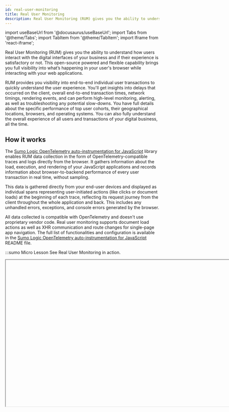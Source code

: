 ```yaml
---
id: real-user-monitoring
title: Real User Monitoring
description: Real User Monitoring (RUM) gives you the ability to understand how users interact with the digital interfaces of your business and if their experience is satisfactory or not.
---
```


import useBaseUrl from '@docusaurus/useBaseUrl';
import Tabs from '@theme/Tabs';
import TabItem from '@theme/TabItem';
import Iframe from 'react-iframe';

Real User Monitoring (RUM) gives you the ability to understand how users interact with the digital interfaces of your business and if their experience is satisfactory or not. This open-source powered and flexible capability brings you full visibility into what’s happening in your user's browser while interacting with your web applications.

RUM provides you visibility into end-to-end individual user transactions to quickly understand the user experience. You'll get insights into delays that occurred on the client, overall end-to-end transaction times, network timings, rendering events, and can perform high-level monitoring, alerting, as well as troubleshooting any potential slow-downs. You have full details about the specific performance of top user cohorts, their geographical locations, browsers, and operating systems. You can also fully understand the overall experience of all users and transactions of your digital business, all the time.

## How it works

The [Sumo Logic OpenTelemetry auto-instrumentation for JavaScript](https://github.com/SumoLogic/sumologic-opentelemetry-js) library enables RUM data collection in the form of OpenTelemetry-compatible traces and logs directly from the browser. It gathers information about the load, execution, and rendering of your JavaScript applications and records information about browser-to-backend performance of every user transaction in real time, without sampling.

This data is gathered directly from your end-user devices and displayed as individual spans representing user-initiated actions (like clicks or document loads) at the beginning of each trace, reflecting its request journey from the client throughout the whole application and back. This includes any unhandled errors, exceptions, and console errors generated by the browser.

All data collected is compatible with OpenTelemetry and doesn't use proprietary vendor code. Real user monitoring supports document load actions as well as XHR communication and route changes for single-page app navigation. The full list of functionalities and configuration is available in the [Sumo Logic OpenTelemetry auto-instrumentation for JavaScript](https://github.com/SumoLogic/sumologic-opentelemetry-js) README file.

:::sumo Micro Lesson
See Real User Monitoring in action.

<Iframe url="https://www.youtube.com/embed/3EMl3jyoZjA?rel=0"
        width="854px"
        height="480px"
        id="myId"
        className="video-container"
        display="initial"
        position="relative"
        allow="accelerometer; autoplay=1; clipboard-write; encrypted-media; gyroscope; picture-in-picture"
        allowfullscreen
        />

:::

## What You'll Need

| Account Type | Account Level |
|:--|:--|
| Credits | Enterprise Operations and Enterprise Suite. Essentials get up to 5 GB a day. |

To confirm that your Sumo Logic service package has been upgraded to include Traces and Real User Monitoring, click the **+New** button and you'll see **Traces** in the dropdown.<br/><img src={useBaseUrl('/img/traces/traces-menu-option.png')} alt="traces menu option" width="275"/>

## Configuring RUM Data Collection

To collect [traces](/docs/apm/traces) from a browser, you'll first need to create a RUM HTTP Traces Source. The source will have an endpoint URL that you'll put in a script that sends trace data in [OTLP/JSON over HTTP](https://github.com/open-telemetry/opentelemetry-specification/blob/master/specification/protocol/otlp.md#otlphttp) protocol.

:::caution Prerequisites
XHR and navigation/route changes support as well as errors collection require RUM script in version 4 or higher (`https://rum.sumologic.com/sumologic-rum-v4.js`). Please ensure you are using the correct version in your pages. For automatic updates, use `https://rum.sumologic.com/sumologic-rum.js`.
:::

For full end-to-end visibility, we recommended supplementing your RUM browser auto-instrumentation with appropriate [backend-tracing instrumentation](/docs/apm/traces/get-started-transaction-tracing).

### Step 1: Create a RUM HTTP Traces Source

To configure a RUM HTTP Traces source:

1. From Sumo Logic, select **Manage Data** > **Collection** > **Collection**. 
1. If you've not yet created a Hosted Collector, [follow these steps](/docs/send-data/hosted-collectors/configure-hosted-collector) to do so.
1. On the **Collection** page, click **Add Source** next to a Hosted Collector. <br/><img src={useBaseUrl('img/reuse/add-source.png')} alt="add source" width="475"/>
1. Select **RUM HTTP Traces**. <br/><img src={useBaseUrl('img/rum/rum-icon.png')} alt="Real User Monitoring" width="120"/>
1. Under **Source Type: RUM HTTP Traces**, enter the following information:
   * **Name** for the Source.
   * **Description**. (Optional) description of the Source .
   * **Source Host** and **Source Category**. (Optional) Enter any string to tag the output collected from the source. These are [built-in metadata](/docs/search/get-started-with-search/search-basics/built-in-metadata.md) fields that allow you to organize your data. We recommend you specify a Source Category indicating the data is from a browser.<br/><img src={useBaseUrl('/img/rum/RUM-HTTP-Traces-Source.png')} alt="Real User Monitoring" width="300"/>
1. Enter **Advanced options for Browser RUM**. A list of FAQs on the page can provide help for these options. A table with all the available configuration parameters is available in the [Sumo Logic OpenTelemetry auto-instrumentation for JavaScript](https://github.com/SumoLogic/sumologic-opentelemetry-js) README file.<br/><img src={useBaseUrl('img/rum/RUM-HTTP-Traces-Source-Advanced.png')} alt="Real User Monitoring" width="300"/>
   * **Application Name**. (Recommended) Add an **Application Name** tag of a text string to show for the app name in spans (for example, `bookings-app`). This groups services in the Application Service View. If left blank, services will belong to a "default" application. See [Application Service Dashboards](/docs/apm/traces/working-with-tracing-data/services-list-map.md) for more information. This setting is saved in the script for `name_of_your_web_application`.
   * **Service Name**. ( Required) Add a **Service Name** of a text string to show for the service name in spans (for example, `bookings-web-app`). This setting is saved in the script for `name_of_your_web_service`.<br/><br/>To set up a service name dynamically (e.g., to have different service names for micro-frontend packages), leverage the `getOverriddenServiceName` function inside your page code to overwrite the default service name (requires RUM script v4.2.0 or higher). Service names should be of low cardinality and should describe parts of your website above page level. Here's an example code leveraging that function:
   ```javascript
        window.sumoLogicOpenTelemetryRum.initialize({
          collectionSourceUrl:
            'https://service.sumologic.com/receiver/v1/rum/token==',
          serviceName: 'online-shop-frontend',
          applicationName: 'online-shop',
          getOverriddenServiceName: (span) => {
            const pathname = document.location.pathname;

            if (pathname.startsWith('/carts/')) {
              return 'online-shop-frontend-carts'
            }
            return 'online-shop-frontend-main'
          }
        });
   ```
   * **Probabilistic sampling rate** (optional): Add a **Probabilistic sampling rate** for heavy traffic sites in a decimal value based on percentage, for example, 10% would be entered as `0.1`.
   * **Ignore urls** (optional): Add a list of URLs not to collect trace data from. Supports regex. For example: `/^https:\/\/www.tracker.com\/.*/, /^https:\/\/api.mydomain.com\/log\/.*/`. Please make sure provided URLs are valid JavaScript flavor regexes.
   * **Custom Tags** (optional): Click **+Add** and enter a key and value for each **Custom Tags** to show in spans from instrumented browsers. This information is saved in the script for `name_of_your_web_service`.
   * **Propagate Trace Header Cors Urls** (recommended): Add a list of URLs or URL patterns that pass tracing context to construct traces end-to-end. This information is saved in the script for `list_of_urls_to_receive_trace_context`. Some examples are `/^https:\/\/api.mydomain.com\/apiv3\/.*/` and `/^https:\/\/www.3rdparty.com\/.*/.`. Please make sure provided URLs are valid JavaScript flavor regexes.
    :::caution **Propagate Trace Header Cors Urls**
    Sumo Logic cannot perform configuration validation of services of other origins. You should always enable context propagation and CORS configuration changes in a test environment before setting it up in production.

    <details><summary>Review our recommendations <strong>(click to expand)</strong></summary>

    This list is empty by default, which means trace context propagation&#8212;allowing creation of end to and front end to backend traces for cross-origin requests&#8212;is not enabled because of browser CORS security restrictions. To connect your front-end and back-end traces, make sure your environment supports [W3C Trace Context](https://www.w3.org/TR/trace-context/) HTTP headers.

    To propagate tracing context to create front-end to back-end traces, set domain(s) to propagate W3C tracing context to. You must also configure your servers/APIs to accept and return following CORS headers in its response:
     ```bash
     Access-Control-Allow-Headers: traceparent, tracestate
     ```
    Valid cross-origin resources must include the prefix `http://` or `https://` and the domain name. The port number is not required unless it differs from the default for HTTP (port 80) or HTTPS (port 443).

    </details>

    :::

   * **Geolocation recognition**: Select a **Geolocation recognition** option to automatically recognize geographical locations of your end clients from:
     * The country down to state (recommended for global websites)
     * A single country down to city level (recommended for local, country specific websites)
1. When you are finished configuring the Source, click **Submit**.
1. An HTTP Source Script is displayed in a pop-up with three different formats: synchronous, asynchronous, and npm. These are examples of scripts you can use with all configurations you entered when creating the source, including advanced options. Select a format and click **Copy to Clipboard**. <br/><img src={useBaseUrl('img/rum/RUM-HTTP-Traces-Script.png')} alt="Real User Monitoring" width="400"/>

  The script includes a RUM HTTP Traces Source URL for `collectionSourceUrl` in the generated script. This is saved for the script as `sumo_logic_http_traces_source_url`. Your user's browser should be allowed to POST data to this URL.  

  This can be also replaced with an internal OpenTelemetry collector if you wish to redirect browser traffic over it. In this case, replace this URL with the OpenTelemetry collector OTLP/HTTP receiver endpoint as described in [Getting Started with Transaction Tracing](/docs/apm/traces/get-started-transaction-tracing). In this case, the OpenTelemetry collector exporter will send data to the RUM HTTP Traces Source URL.

### Step 2: Add Script to Your Page Header

Use the copied script in your page head inside the `<head>` `</head>` tags. The script sends trace data in [OTLP/JSON over HTTP](https://github.com/open-telemetry/opentelemetry-specification/blob/master/specification/protocol/otlp.md#otlphttp) protocol. The following are base script examples, populated when you create and configure a source in the above instructions.

<Tabs
  className="unique-tabs"
  defaultValue="synchronous"
  values={[
    {label: 'Synchronous', value: 'synchronous'},
    {label: 'Asynchronous', value: 'asynchronous'},
    {label: 'NPM', value: 'npm'},
  ]}>

<TabItem value="synchronous">

```javascript
<script src="https://rum.sumologic.com/sumologic-rum-v3.js" type="text/javascript"></script>
<script>
  window.sumoLogicOpenTelemetryRum &&
    window.sumoLogicOpenTelemetryRum.initialize({
      collectionSourceUrl: 'sumo_logic_traces_collector_source_url',
      serviceName: 'name_of_your_web_service',
      propagateTraceHeaderCorsUrls: [
        'list_of_domains_to_receive_trace_context',
      ],
    });
</script>
```

</TabItem>
<TabItem value="asynchronous">

You can load the script asynchronously using the script below but some functionalities like user interactions or requests made before script run will be limited.

```javascript
<script>
  (function (w, s, d, r, e, n) {
    (w[s] = w[s] || {
      readyListeners: [],
      onReady: function (e) {
        w[s].readyListeners.push(e);
      },
    }),
      ((e = d.createElement('script')).async = 1),
      (e.src = r),
      (n = d.getElementsByTagName('script')[0]).parentNode.insertBefore(e, n);
  })(
    window,
    'sumoLogicOpenTelemetryRum',
    document,
    'https://rum.sumologic.com/sumologic-rum-v3.js',
  );
  window.sumoLogicOpenTelemetryRum.onReady(function () {
    window.sumoLogicOpenTelemetryRum.initialize({
      collectionSourceUrl: 'sumo_logic_traces_collector_source_url',
      serviceName: 'name_of_your_web_service',
      propagateTraceHeaderCorsUrls: [
        'list_of_domains_to_receive_trace_context',
      ],
    });
  });
</script>
```

</TabItem>
<TabItem value="npm">

The other option is to bundle this library inside your project and initialize it. Inside your project directory, execute:
```bash
npm install @sumologic/opentelemetry-rum
```

RUM needs to be initialized, preferably before other functionalities in your code:

```javascript
import { initialize } from '@sumologic/opentelemetry-rum';

initialize({
  collectionSourceUrl: 'sumo_logic_traces_collector_source_url',
  serviceName: 'name_of_your_web_service',
  propagateTraceHeaderCorsUrls: ['list_of_domains_to_receive_trace_context'],
});
```

</TabItem>
</Tabs>

The above script examples omit the version number and automatically uses most up-to-date version of it (which you can find [here](https://github.com/SumoLogic/sumologic-opentelemetry-js)). If you want to manually control versioning of the script, please use:
* `https://rum.sumologic.com/sumologic-rum-vX.js` (e.g., https://rum.sumologic.com/sumologic-rum-v4.js) for major version control (no breaking changes)
* `https://rum.sumologic.com/sumologic-rum-vX.Y.js` (e.g., https://rum.sumologic.com/sumologic-rum-v4.0.js) for minor version control (only bug fixes are automatically included)
* `https://rum.sumologic.com/sumologic-rum-vX.Y.Z.js` (e.g., https://rum.sumologic.com/sumologic-rum-v4.0.0.js) for patch version control (strict version control)

RUM scripts can be also wrapped in the form of a browser extension/plugin for monitoring SaaS applications in environments where you can control user browser configuration (e.g., internal employees). To obtain a customized browser extension for your environment to monitor Real User Experience with Sumo Logic, contact your Account Team or Sumo Logic support.

:::tip
You can view and copy a script anytime by clicking **Show Script** for the source.<br/> ![show-script.png](/img/rum/show-script.png)
:::

### Step 3: Search Traces from the Browser

Create a [trace query](/docs/apm/traces/working-with-tracing-data/view-and-investigate-traces.md) that specifies traces starting with the value you gave to `<name_of_your_web_service>` as a root service name. You can also include the following filters as an operation name:
* `documentLoad` as an operation name to find traces that correspond to page loads.
* `Click on *` as an operation name to detect click actions that most likely resulted in XHR calls
* `Navigation: *` as an operation name to detect single-page app navigation changes

Click on any of the load spans, such as `documentLoad`, `documentFetch`, or `resourceFetch` (for `documentLoad`), to open a right-side panel with detailed span metadata, including timing events.

![RUM-trace-view with border.png](/img/rum/RUM-trace-view-with-border.png)


## RUM Metrics Types

RUM metrics are automatically generated for you from browser traces. They provide insight into your website's overall user experience as well as front-end services, operating systems, geographical locations, and top-loaded page groups and user cohorts categorized by their browsers.

Metrics are collected for user actions representing document loads, which means actual retrieval and execution of web documents in the browser as well as XHR calls and route changes. Measurements include W3C navigation timings, XHR delays, Core Web Vitals KPIs, longtask events (delays) and others.

For ad-hoc queries, you can find these metrics in [Metrics Explorer](/docs/metrics/metrics-queries/metrics-explorer.md) by querying for:
```sql
_contenttype=rummetricfromtrace
```

### Document Load Metrics

The following table has details on the Document Load metrics collected from JavaScript. These are available in each trace in the `documentLoad` and `documentFetch` spans as span events in the details panel and also used in the Real User Monitoring app to populate the Website Performance and UI Paint Timings panels.

| Name | Calculation |
|:---|:---|
| `browser_time_to_dns_resolution_end` | domainLookupEnd - span start time (fetch start) |
| `browser_time_to_ssl_end` | if secureConnectionStart > 0: connectionEnd - span start time (fetch start) else NaN |
| `browser_time_to_tcp_established` | if secureConnectionStart > 0: secureConnectionStart - span start time (fetch start) else connectionEnd - span start time (fetch start) |
| `browser_time_to_request_end`  | responseStart - span start time (fetch start) |
| `browser_time_to_fb` <a href="#ttfb">**`*`**</a> | responseEnd - span start time (fetch start) |
| `browser_time_to_response_end` | domInteractive - span start time (fetch start) |
| `browser_time_to_interactive` | domComplete - span start time (fetch start) |
| `browser_time_to_processing_end` | loadEventEnd - span start time (fetch start) |

The above metrics, presented in the form of areas on the **Website Performance** panels on [RUM dashboards](#viewing-rum-dashboards), can help you understand the sequence of events (pictured below) from user clicks to a fully loaded document.<br/>![Navigation-metrics.png](/img/rum/Navigation-metrics.png)

<a name="ttfb"><strong>*</strong> Time to first byte</a> (<code>browser_time_to_fb</code>): measures the delay between start of the page load and moment when the first byte of the response appears. It helps identify when a web server is too slow to respond to requests. You'll find this metric on the Navigation Timings chart.<br/><img src={useBaseUrl('img/rum/nav-timings.png')} alt="Real User Monitoring" />

Timing metrics are not calculated if the visibility state of the document was "hidden" at any point during the load.

See [W3C navigation timing](https://www.w3.org/TR/navigation-timing/) for details on how an interface for web applications defines its access timing information concerning navigation and other elements.


### Rendering Events Metrics

These metrics, which populate in the **UI Paint Timings** panel on RUM dashboards, explain rendering events inside the user's browser.

| Name | Calculation |
|:---|:---|
| `browser_time_to_fp` | firstPaint - span start time (fetch start) |
| `browser_time_to_fcp` | firstContentfulPaint - span start time (fetch start) |
| `browser_time_to_lcp` | largestContentfulPaint - span start time (fetch start) |


* [First Paint](https://developer.mozilla.org/en-US/docs/Glossary/First_paint): measures the time from page fetch start (span start time) to the moment when the browser renders the first pixels to the screen, rendering anything that is visually different from what was on the screen prior to navigation. It answers the question, "Is it happening?" 
* [First Contentful Paint](https://web.dev/fcp/): measures the time from page fetch start (span start time) to the moment when any part of the page's content is rendered on the screen. For this metric, "content" refers to text, images (including background images), `<svg>` elements, or non-white `<canvas>` elements.
* [Largest Contentful Paint](https://web.dev/lcp/): measures the time from page fetch start (span start time) to the moment when the largest image or text block visible within the viewport is rendered.

These are only loosely related to navigation timings and in many cases, some of them may appear long after the page is fully loaded in the browser, which indicates rendering slowdowns.


### Core Web Vitals Metrics

[Core Web Vitals (CWV)](https://web.dev/vitals/) is an initiative by Google that defines web page KPIs. Each CWV represents a distinct facet of the user experience that's measurable in the field and reflects the real-world experience of a critical user-centric outcome.

| Name | Calculation |
|:---|:---|
| `browser_time_fid` | From CVW First Input Delay API |
| `browser_time_to_lcp` | largestContentfulPaint - span start time (fetch start) |
| `browser_cls` | From CVW Cumulative Layout Shift API |

CWV focuses on three aspects of the user experience: document loading, interactivity, and visual stability. This includes the following metrics (and their respective thresholds):

* [First Input Delay (FID)](https://web.dev/fid/): measures interactivity. To provide a good user experience, pages should have a FID of **100 milliseconds** or less.
* [Largest Contentful Paint (LCP)](https://web.dev/lcp/): measures loading performance. To provide a good user experience, LCP should occur within **2.5 seconds** of when the page first starts loading.
* [Cumulative Layout Shift (CLS)](https://web.dev/cls/): measures visual stability. To provide a good user experience, pages should maintain a CLS of **0.1** or less.<br/><img src={useBaseUrl('img/rum/core-web-vitals.png')} alt="Real User Monitoring" />

The above three CWV KPIs are captured and displayed on Overview dashboards for Document Load action types. Detailed metrics are available in span metadata for every transaction trace.<br/><img src={useBaseUrl('img/rum/prada-documentload.png')} alt="Real User Monitoring" />

### XHR Monitoring Metrics

An XML HTTP Request (XHR) is a form of communication between the browser and the application backend without (re)loading of the page. A typical example is where a page needs to update a ticker of a price automatically or after pressing the “update price” button next to it.

XHR technique is quite often used in _single-page apps_ &#8212; apps that load the page once and then provide all interaction and navigation without loading more documents. Pages can generate one or more XHR requests, typically in the form of HTTP POSTs/GETs, related to various user actions on a page. Sumo Logic provides following monitoring coverage for XHR interactions:

Pages can generate one or more XHR requests, typically in the form of HTTP Posts, related to various user actions on a page. What we do with this, is:
* Measure the following performance timings:

  | Name | Calculation |
  |:---|:---|
  | `browser_time_to_first_xhr` | time from UI interaction until first HTTP `POST` appears |
  | `browser_time_to_last_xhr` | time from UI interaction until last HTTP `POST` ends) |
  | `browser_time_to_xhr_processing_end` | time from UI interaction until all browser-side processing of all XHR requests is done |
  | `browser_time_in_xhr_calls` | total time when the transaction was “busy” with executing XHR communication |

* Measure how many XHR requests have been generated
* Identify the user action that triggered the XHRs by blending UI interaction (e.g., `“click on Pay”`) with the page name (e.g., `http://www.acme.com/checkout`) results in following action name `"Click on Pay on http://www.acme.com/checkout"`
* Measure any erroneous HTTP response to XHR POST calls and count them as XHR errors
* Allow to drill-down via EI to specific traces that explain full process of loading and execution of each such transaction<br/><img src={useBaseUrl('img/rum/xhr-action.png')} alt="Real User Monitoring" />

<!--
### Navigation (Route Change) Metrics
Another browsing technique used by single-page apps is a special way of handling page navigation (e.g., clicking on links, buttons) called route change. It is basically a way to navigate to a new page/view without having to load a new document.
Every time we open a new tab in Sumo, we do a route change (but we are not loading the whole document at the same time). Such actions typically also generate some XHR calls in the background. What we do with this is:
* Create a special type of user actions called `route_changes` with the name of the page that is being opened (i.e., “Route to [https://service.us2.sumologic.com/ui#/search/*](https://service.us2.sumologic.com/ui#/search/*)”)
* Show these actions as third type of action next to document loads and XHR requests
* Measure same type of metrics for them as for XHR requests
* Allow drill-down via EI to specific traces that explain full process of loading and execution of each such transaction
<img src={useBaseUrl('img/rum/nav-action.png')} alt="Real User Monitoring" />
-->

### Longtask Delay Metrics

This section describes how to trace and measure [Longtask delays](https://github.com/w3c/longtasks), which is when the main browser UI thread becomes locked for extended periods (greater than 50 milliseconds) and blocks other critical tasks (including user input) from being executed.

This impacts the user's experience. They can perceive this as a "frozen browser”, even if the communication with the backend has long been completed. RUM automatically captures such events and:
* Displays them as individual spans marking how long the browser was frozen<br/><img src={useBaseUrl('img/rum/prada-nav.png')} alt="Real User Monitoring" />
* Aggregates the above data into two metrics:
   * Longtask delay: average duration of longtask span
   * Time in longtasks: total time spent in longtasks per user action/trace<br/><img src={useBaseUrl('img/rum/longtask.png')} alt="Real User Monitoring" />


## Installing the RUM App

No action is required. The RUM app is installed automatically for all users of your organization once Sumo Logic detects data coming from user browsers.

The content then populates in **Sumo Logic RUM - default** dashboards (inside the **Admin Recommended** folder), where it's available for all users in your organization. Do not modify or delete content in this folder, as it's automatically maintained and updated.

:::note
<details><summary>If for any reason the app gets removed, you can install it manually (<strong>click to expand</strong>).</summary>

1. Go to the **App Catalog**, then search for and select the **Real User Monitoring** app. 
1. Click **Add to Library**.
1. Provide an **App Name**. You can retain the existing name or enter a name of your choice for the app.
1. **Advanced**. Select the Location in Library (the default is the Personal folder in the library), or click New Folder to add a new folder.
1. Click **Add to Library**.
1. Once the app is installed, it will appear in your **Personal** folder or the folder you specified. From here, you can share it with your organization.

</details>

:::

## Using Explore View

Once you've installed the RUM app, use our [Explore view](/docs/dashboards-new/explore-view.md) to gain visibility into your web app's performance and end-user activity such as geographic location, browser type, operating systems used. These dashboards visualize RUM metrics gathered from browser tracing instrumentation.

Explore organizes RUM data on four levels:
* **Application**: corresponds to the value of the application tag set in your [RUM JavaScript script](#step-2-add-script-to-your-page-header). This should correspond to your whole website defined by its business function, such as "Coffee shop".
* **Service**: corresponds to the name of the service in your [RUM JavaScript script](#step-2-add-script-to-your-page-header). This should correspond to the JavaScript code executed in your browser, such as "coffee-shop-web". You can have multiple services for each application. 
* **Environment**: corresponds to your development environment, like `prod` or `dev`. To enable this, add the `deployment.environment` tag and desired value to your [RUM JavaScript script](#step-2-add-script-to-your-page-header).
* **Action Type**: can be one of:
   * **document loads**: representing loading of actual documents and their resources into the browser
   * **XHR actions**: representing any interaction with a page like click or submit that executes AJAX requests in the background to communicate with the backend, or
   * **route changes**: single-page-app specific way to navigate to a new page/view without having to load a new document.
* **Action Name**: automatically generated from URLs. No configuration is required. The specifics of it will depend on action type.

Action names can contain asterisks (`*`) to replace automatically-detected dynamic parts of the URL. If you have action names that overlap, the action name with an asterisk contains data for page loads NOT contained in more specific action names:

For example, `http://www.site.com/path/page.htm` does not contain actions from `http://www.site.com/path/*`.

There are three dashboard types on the **Application** and **Service** level and a single one on the **Action type** and **Action** level. You can select the appropriate dashboard from dropdown menu in the header:<br/>![explore rum with red box.png](/img/rum/explore-rum-with-red-box.png)


## Viewing RUM Dashboards

### RUM Overview Application/Service/Action Type/Action

The **RUM Overview Application**, **Service**, **Action Type**, and **Action** dashboards dashboards show the user experience for performance and requests metrics for selected application, service, or action, broken down per top geo-locations, operating systems, and browsers.

Use these dashboards to:
 * Analyze load and paint timings for page document loads by application, service, or action.
 * View information about core web vitals, XHR processing times/errors, and log errors.
 * Understand what top browsers, operating systems, and geolocations are active with your website.

You can select the timing metric type in the **statistic** dropdown on the dashboard header. This will change the browser time metrics types on charts.

You can also click on any data-point on the charts to open a details panel and view the **Infrastructure** tab to drill down to traces representing user transactions from the selected time point.

Overview dashboards on all Explore levels have a panel showing geographical user activity for the selected entity. Geographic dashboards do not measure performance.

![RUM_Overview.png](/img/rum/RUM_Overview.png)

### RUM TopN Application/Service

The **RUM - TopN - Application** and **RUM - TopN - Application Service** dashboards show top N browsers, operating systems, and geographical locations by load time and requests for the selected **application** or **service**.

Use this dashboard to:
 * Find out top N browsers, operating systems, and geolocations by load or requests.
 * Understand the slowest and fastest browsers from a rendering perspective or geographical locations from a network perspective.
 * Understand XHR and log errors your users are experiencing.
 * Find out which browsers, operating systems are in use by your users and where are they are geographically located.

You can select the timing metric type in the **statistic** dropdown on the dashboard header. This will change the browser time metrics types on charts. You can also define the top N number for all charts.

![img](/img/rum/RUM-TopN-Application.png)

### RUM Performance Analytics Application/Service

The **RUM Performance Analytics Application** and **Service** dashboards show the page performance and requests for a cohort of users specified by selecting the desired combination of dimensions.

Use this dashboard to:
* Filter data for specific combinations of application, browser, operating system, and/or geolocation.
* Understand XHR, load, timing metrics for the selected user cohort.
* Compare your selected timings against data for a different time period by selecting the appropriate option in the compare_with dropdown.

You can click on any data point on the charts to open a details panel and view the **Infrastructure** tab to drill-down to traces representing user transactions from the selected time point. For cross-dimensional metrics, only the average statistic type is available.

![img](/img/rum/RUM-Performance-Analytics-Application.png)


## Collecting Browser Errors

Sometimes browser UI breaks in an unhandled way, failing to deliver the transaction and degrading user experience. That can happen in situations of unhandled [errors](https://developer.mozilla.org/en-US/docs/Web/API/Element/error_event) or [rejections](https://developer.mozilla.org/en-US/docs/Web/API/Window/unhandledrejection_event), or [failed](https://developer.mozilla.org/en-US/docs/Web/API/Element/error_event) resources. Also, developers can design the page to write erroneous messages to the console.

All of these situations are captured by Sumo Logic RUM browser instrumentation and forwarded to the same RUM source that is configured for traces data, that then forwards log data to `sumologic_rum_errors` log view. Aggregates from this view are also available on RUM dashboards in "Log errors" panels.

This way, you can have full visibility into the flow and categories of errors generated by various parts of your browser applications with contextual drill-down, free-form search and ability to build custom dashboards, which gives you the ability to shorten the troubleshooting time and pro-activeness in error tracing.

Browser error logs, although collected via RUM script, contribute to your log Continuous Tier quota and credit consumption.

### Working with Browser Errors data

Data in the index is query-able using normal log search query. Here’s a sample query and results:

<img src={useBaseUrl('img/rum/logerrors1.png')} alt="Real User Monitoring" />

The following fields are available to better aggregate and filter your results:
* Application
* Service
* Operation
* Action name and type
* Url
* ErrorType
* Geolocation data
* User agent
* Span and Trace ids

Because errors don't always have to be connected with user actions, it is ok to leave some of these fields empty.

In addition to that, we also aggregate that information in form of log-query based panels and display on various dashboards:

<img src={useBaseUrl('img/rum/logerrors2.png')} alt="Real User Monitoring" />

<img src={useBaseUrl('img/rum/logerrors-xhr.png')} alt="Real User Monitoring" />

<img src={useBaseUrl('img/rum/logerrors-by-browser.png')} alt="Real User Monitoring" />

Logs collection is enabled by default. You can disable by setting `collectErrors=false` in your RUM script options.

